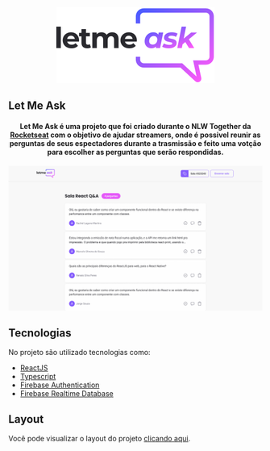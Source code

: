 <div align="center">
  <img src=".github/logo.svg" alt="Let Me Ask logo">
</div>

## Let Me Ask

<h4 align="center">
  Let Me Ask é uma projeto que foi criado durante o NLW Together da <a href="https://rocketseat.com.br/" target="_blank">Rocketseat</a> com o objetivo de ajudar streamers, onde é possivel reunir as perguntas de seus espectadores durante a trasmissão e feito uma votção para escolher as perguntas que serão respondidas.
</h4>

![Let Me Ask preview](.github/preview.png)

## Tecnologias
No projeto são utilizado tecnologias como:
- [ReactJS](https://reactjs.org/)
- [Typescript](https://www.typescriptlang.org/)
- [Firebase Authentication](https://firebase.google.com/products/auth)
- [Firebase Realtime Database](https://firebase.google.com/products/realtime-database)


## Layout
Você pode visualizar o layout do projeto <a href="https://www.figma.com/file/Xe6YZgyYQGSvdtWZWtlhgw/Letmeask---NLW-6?node-id=0%3A1" target="_blank">clicando aqui</a>.
